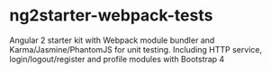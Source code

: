 # ng2starter-webpack-tests
Angular 2 starter kit with Webpack module bundler and Karma/Jasmine/PhantomJS for unit testing. Including HTTP service, login/logout/register and profile modules with Bootstrap 4
